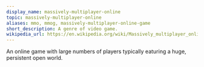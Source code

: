 ```yaml
---
display_name: massively-multiplayer-online
topic: massively-multiplayer-online
aliases: mmo, mmog, massively-multiplayer-online-game
short_description: A genre of video game.
wikipedia_url: https://en.wikipedia.org/wiki/Massively_multiplayer_online_game
---
```

An online game with large numbers of players typically eaturing a huge, persistent open world.